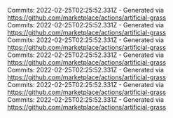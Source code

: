 Commits: 2022-02-25T02:25:52.331Z - Generated via https://github.com/marketplace/actions/artificial-grass
<br>
Commits: 2022-02-25T02:25:52.331Z - Generated via https://github.com/marketplace/actions/artificial-grass
<br>
Commits: 2022-02-25T02:25:52.331Z - Generated via https://github.com/marketplace/actions/artificial-grass
<br>
Commits: 2022-02-25T02:25:52.331Z - Generated via https://github.com/marketplace/actions/artificial-grass
<br>
Commits: 2022-02-25T02:25:52.331Z - Generated via https://github.com/marketplace/actions/artificial-grass
<br>
Commits: 2022-02-25T02:25:52.331Z - Generated via https://github.com/marketplace/actions/artificial-grass
<br>
Commits: 2022-02-25T02:25:52.331Z - Generated via https://github.com/marketplace/actions/artificial-grass
<br>
